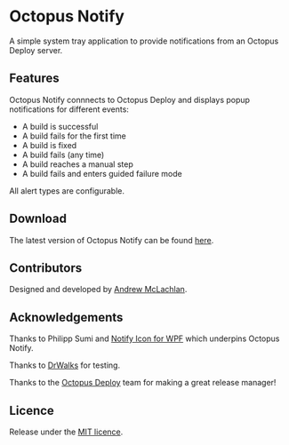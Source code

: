 # Octopus Notify

A simple system tray application to provide notifications from an Octopus Deploy server.

## Features

Octopus Notify connnects to Octopus Deploy and displays popup notifications for different events:
* A build is successful
* A build fails for the first time
* A build is fixed
* A build fails (any time)
* A build reaches a manual step
* A build fails and enters guided failure mode

All alert types are configurable.

## Download

The latest version of Octopus Notify can be found [here](https://github.com/AndrewMcLachlan/OctopusNotify/releases).

## Contributors

Designed and developed by [Andrew McLachlan](https://www.andrewmclachlan.com).

## Acknowledgements
Thanks to Philipp Sumi and [Notify Icon for WPF](http://www.hardcodet.net/wpf-notifyicon) which underpins Octopus Notify.

Thanks to [DrWalks](https://github.com/DrWalks) for testing.

Thanks to the [Octopus Deploy](https://octopusdeploy.com) team for making a great release manager!

## Licence

Release under the [MIT licence](https://github.com/AndrewMcLachlan/OctopusNotify/blob/master/LICENSE). 